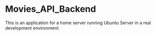 # Movies_API_Backend
This is an application for a home server running Ubuntu Server in a real development environment.
